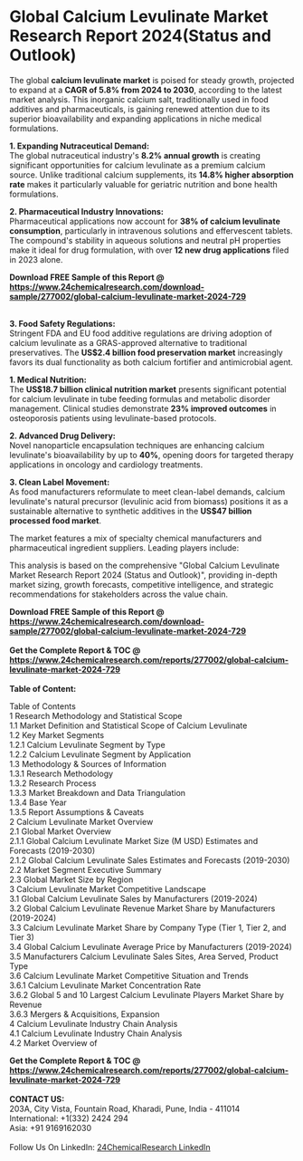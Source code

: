 <h1>Global Calcium Levulinate Market Research Report 2024(Status and Outlook)</h1><p>The global <strong>calcium levulinate market</strong> is poised for steady growth, projected to expand at a <strong>CAGR of 5.8% from 2024 to 2030</strong>, according to the latest market analysis. This inorganic calcium salt, traditionally used in food additives and pharmaceuticals, is gaining renewed attention due to its superior bioavailability and expanding applications in niche medical formulations.</p><p><strong>1. Expanding Nutraceutical Demand:</strong><br>
The global nutraceutical industry's <strong>8.2% annual growth</strong> is creating significant opportunities for calcium levulinate as a premium calcium source. Unlike traditional calcium supplements, its <strong>14.8% higher absorption rate</strong> makes it particularly valuable for geriatric nutrition and bone health formulations.</p><p><strong>2. Pharmaceutical Industry Innovations:</strong><br>
Pharmaceutical applications now account for <strong>38% of calcium levulinate consumption</strong>, particularly in intravenous solutions and effervescent tablets. The compound's stability in aqueous solutions and neutral pH properties make it ideal for drug formulation, with over <strong>12 new drug applications</strong> filed in 2023 alone.</p><div><b>Download FREE Sample of this Report @ 
            <a href="https://www.24chemicalresearch.com/download-sample/277002/global-calcium-levulinate-market-2024-729">
            https://www.24chemicalresearch.com/download-sample/277002/global-calcium-levulinate-market-2024-729</a></b></div><br><p><strong>3. Food Safety Regulations:</strong><br>
Stringent FDA and EU food additive regulations are driving adoption of calcium levulinate as a GRAS-approved alternative to traditional preservatives. The <strong>US$2.4 billion food preservation market</strong> increasingly favors its dual functionality as both calcium fortifier and antimicrobial agent.</p><p><strong>1. Medical Nutrition:</strong><br>
The <strong>US$18.7 billion clinical nutrition market</strong> presents significant potential for calcium levulinate in tube feeding formulas and metabolic disorder management. Clinical studies demonstrate <strong>23% improved outcomes</strong> in osteoporosis patients using levulinate-based protocols.</p><p><strong>2. Advanced Drug Delivery:</strong><br>
Novel nanoparticle encapsulation techniques are enhancing calcium levulinate's bioavailability by up to <strong>40%</strong>, opening doors for targeted therapy applications in oncology and cardiology treatments.</p><p><strong>3. Clean Label Movement:</strong><br>
As food manufacturers reformulate to meet clean-label demands, calcium levulinate's natural precursor (levulinic acid from biomass) positions it as a sustainable alternative to synthetic additives in the <strong>US$47 billion processed food market</strong>.</p><p>The market features a mix of specialty chemical manufacturers and pharmaceutical ingredient suppliers. Leading players include:</p><p>This analysis is based on the comprehensive "Global Calcium Levulinate Market Research Report 2024 (Status and Outlook)", providing in-depth market sizing, growth forecasts, competitive intelligence, and strategic recommendations for stakeholders across the value chain.</p><div><b>Download FREE Sample of this Report @ 
            <a href="https://www.24chemicalresearch.com/download-sample/277002/global-calcium-levulinate-market-2024-729">
            https://www.24chemicalresearch.com/download-sample/277002/global-calcium-levulinate-market-2024-729</a></b></div><br><div><b>Get the Complete Report & TOC @ 
            <a href="https://www.24chemicalresearch.com/reports/277002/global-calcium-levulinate-market-2024-729">
            https://www.24chemicalresearch.com/reports/277002/global-calcium-levulinate-market-2024-729</a></b></div><br>
            <b>Table of Content:</b><p>Table of Contents<br />
1 Research Methodology and Statistical Scope<br />
1.1 Market Definition and Statistical Scope of Calcium Levulinate<br />
1.2 Key Market Segments<br />
1.2.1 Calcium Levulinate Segment by Type<br />
1.2.2 Calcium Levulinate Segment by Application<br />
1.3 Methodology & Sources of Information<br />
1.3.1 Research Methodology<br />
1.3.2 Research Process<br />
1.3.3 Market Breakdown and Data Triangulation<br />
1.3.4 Base Year<br />
1.3.5 Report Assumptions & Caveats<br />
2 Calcium Levulinate Market Overview<br />
2.1 Global Market Overview<br />
2.1.1 Global Calcium Levulinate Market Size (M USD) Estimates and Forecasts (2019-2030)<br />
2.1.2 Global Calcium Levulinate Sales Estimates and Forecasts (2019-2030)<br />
2.2 Market Segment Executive Summary<br />
2.3 Global Market Size by Region<br />
3 Calcium Levulinate Market Competitive Landscape<br />
3.1 Global Calcium Levulinate Sales by Manufacturers (2019-2024)<br />
3.2 Global Calcium Levulinate Revenue Market Share by Manufacturers (2019-2024)<br />
3.3 Calcium Levulinate Market Share by Company Type (Tier 1, Tier 2, and Tier 3)<br />
3.4 Global Calcium Levulinate Average Price by Manufacturers (2019-2024)<br />
3.5 Manufacturers Calcium Levulinate Sales Sites, Area Served, Product Type<br />
3.6 Calcium Levulinate Market Competitive Situation and Trends<br />
3.6.1 Calcium Levulinate Market Concentration Rate<br />
3.6.2 Global 5 and 10 Largest Calcium Levulinate Players Market Share by Revenue<br />
3.6.3 Mergers & Acquisitions, Expansion<br />
4 Calcium Levulinate Industry Chain Analysis<br />
4.1 Calcium Levulinate Industry Chain Analysis<br />
4.2 Market Overview of</p><div><b>Get the Complete Report & TOC @ 
            <a href="https://www.24chemicalresearch.com/reports/277002/global-calcium-levulinate-market-2024-729">
            https://www.24chemicalresearch.com/reports/277002/global-calcium-levulinate-market-2024-729</a></b></div><br><b>CONTACT US:</b><br>
            203A, City Vista, Fountain Road, Kharadi, Pune, India - 411014<br>
            International: +1(332) 2424 294<br>
            Asia: +91 9169162030 <br><br>
            Follow Us On LinkedIn: <a href="https://www.linkedin.com/company/24chemicalresearch/">24ChemicalResearch LinkedIn</a>